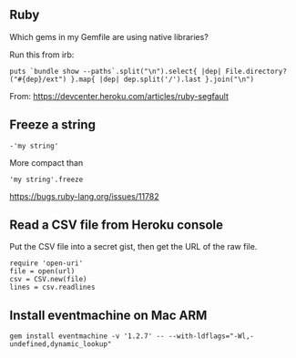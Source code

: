## Ruby

Which gems in my Gemfile are using native libraries?

Run this from irb:

```
puts `bundle show --paths`.split("\n").select{ |dep| File.directory?("#{dep}/ext") }.map{ |dep| dep.split('/').last }.join("\n")
```

From: https://devcenter.heroku.com/articles/ruby-segfault

## Freeze a string

```
-'my string'
```

More compact than 

```
'my string'.freeze
```

https://bugs.ruby-lang.org/issues/11782

## Read a CSV file from Heroku console

Put the CSV file into a secret gist, then get the URL of the raw file.

```
require 'open-uri'
file = open(url)
csv = CSV.new(file)
lines = csv.readlines
```

## Install eventmachine on Mac ARM

```
gem install eventmachine -v '1.2.7' -- --with-ldflags="-Wl,-undefined,dynamic_lookup"
```

